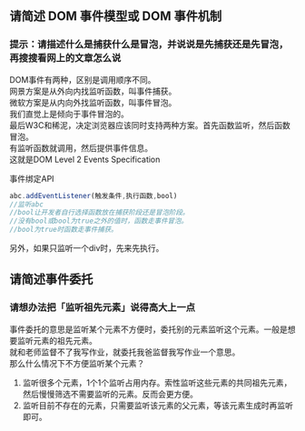 ## 请简述 DOM 事件模型或 DOM 事件机制
### 提示：请描述什么是捕获什么是冒泡，并说说是先捕获还是先冒泡，再搜搜看网上的文章怎么说

DOM事件有两种，区别是调用顺序不同。<br>
网景方案是从外向内找监听函数，叫事件捕获。<br>
微软方案是从内向外找监听函数，叫事件冒泡。<br>
我们直觉上是倾向于事件冒泡的。<br>
最后W3C和稀泥，决定浏览器应该同时支持两种方案。首先函数监听，然后函数冒泡。<br>
有监听函数就调用，然后提供事件信息。<br>
这就是DOM Level 2 Events Specification<br>

事件绑定API
```js
abc.addEventListener(触发条件,执行函数,bool)
//监听abc
//bool让开发者自行选择函数放在捕获阶段还是冒泡阶段。
//没有bool或bool为true之外的值时，函数走事件冒泡。
//bool为true时函数走事件捕获。
```

另外，如果只监听一个div时，先来先执行。

## 请简述事件委托
### 请想办法把「监听祖先元素」说得高大上一点

事件委托的意思是监听某个元素不方便时，委托别的元素监听这个元素。一般是想要监听元素的祖先元素。<br>
就和老师监督不了我写作业，就委托我爸监督我写作业一个意思。<br>
那么什么情况下不方便监听某个元素？<br>
1. 监听很多个元素，1个1个监听占用内存。索性监听这些元素的共同祖先元素，然后慢慢筛选不需要监听的元素。反而会更方便。
2. 监听目前不存在的元素，只需要监听该元素的父元素，等该元素生成时再监听即可。